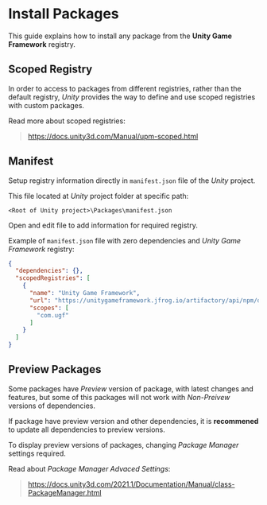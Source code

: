 # Install Packages

This guide explains how to install any package from the **Unity Game Framework** registry.

## Scoped Registry

In order to access to packages from different registries, rather than the default registry,
_Unity_ provides the way to define and use scoped registries with custom packages.

Read more about scoped registries:

> https://docs.unity3d.com/Manual/upm-scoped.html

## Manifest

Setup registry information directly in `manifest.json` file of the _Unity_ project.

This file located at _Unity_ project folder at specific path:

```
<Root of Unity project>\Packages\manifest.json
```

Open and edit file to add information for required registry.

Example of `manifest.json` file with zero dependencies and _Unity Game Framework_ registry:

```json
{
  "dependencies": {},
  "scopedRegistries": [
    {
      "name": "Unity Game Framework",
      "url": "https://unitygameframework.jfrog.io/artifactory/api/npm/default",
      "scopes": [
        "com.ugf"
      ]
    }
  ]
}
```

## Preview Packages

Some packages have _Preview_ version of package, with latest changes and features,
but some of this packages will not work with _Non-Preivew_ versions of dependencies.

If package have preview version and other dependencies, it is **recommened** to update all dependencies to preview versions.

To display preview versions of packages, changing _Package Manager_ settings required.

Read about _Package Manager Advaced Settings_:

> https://docs.unity3d.com/2021.1/Documentation/Manual/class-PackageManager.html

